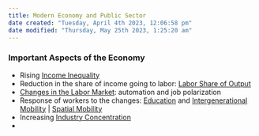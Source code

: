 ```yaml
---
title: Modern Economy and Public Sector
date created: "Tuesday, April 4th 2023, 12:06:58 pm"
date modified: "Thursday, May 25th 2023, 1:25:20 am"
---
```


### Important Aspects of the Economy

* Rising [Income Inequality](Income%20Inequality.md)
* Reduction in the share of income going to labor: [Labor Share of Output](Labor%20Share%20of%20Output.md)
* [Changes in the Labor Market](Changes%20in%20the%20Labor%20Market.md): automation and job polarization
* Response of workers to the changes: [Education](Education.md) and [Intergenerational Mobility](Intergenerational%20Mobility.md) | [Spatial Mobility](Spatial%20Mobility.md)
* Increasing [Industry Concentration](Industry%20Concentration.md)
* 
